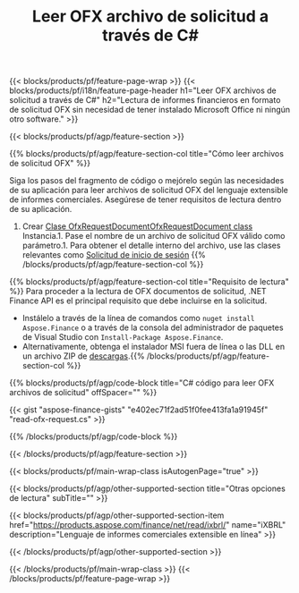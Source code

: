 ﻿---
title: Leer OFX archivo de solicitud a través de C#
description: Código de muestra para la lectura del archivo de solicitud OFX. Utilice el código de ejemplo API para leer los archivos de solicitud por lotes OFX dentro de las aplicaciones basadas en .NET. 
url: /es/net/read/ofx-request/
family: finance
platformtag: net
feature: read
informat: OFX request
outformat: 
otherformats: 
---
{{< blocks/products/pf/feature-page-wrap >}}
{{< blocks/products/pf/i18n/feature-page-header h1="Leer OFX archivos de solicitud a través de C#" h2="Lectura de informes financieros en formato de solicitud OFX sin necesidad de tener instalado Microsoft Office ni ningún otro software." >}}

{{< blocks/products/pf/agp/feature-section >}}

{{% blocks/products/pf/agp/feature-section-col title="Cómo leer archivos de solicitud OFX" %}}

Siga los pasos del fragmento de código o mejórelo según las necesidades de su aplicación para leer archivos de solicitud OFX del lenguaje extensible de informes comerciales. Asegúrese de tener requisitos de lectura dentro de su aplicación.

1. Crear [Clase OfxRequestDocumentOfxRequestDocument class](https://apireference.aspose.com/finance/net/aspose.finance.ofx/ofxrequestdocument) Instancia.1. Pase el nombre de un archivo de solicitud OFX válido como parámetro.1. Para obtener el detalle interno del archivo, use las clases relevantes como [Solicitud de inicio de sesión](https://apireference.aspose.com/finance/net/aspose.finance.ofx.signon/signonrequest)
{{% /blocks/products/pf/agp/feature-section-col %}}

{{% blocks/products/pf/agp/feature-section-col title="Requisito de lectura" %}}
Para proceder a la lectura de OFX documentos de solicitud, .NET Finance API es el principal requisito que debe incluirse en la solicitud. 
- Instálelo a través de la línea de comandos como ```nuget install Aspose.Finance``` o a través de la consola del administrador de paquetes de Visual Studio con ```Install-Package Aspose.Finance```.
- Alternativamente, obtenga el instalador MSI fuera de línea o las DLL en un archivo ZIP de [descargas](https://downloads.aspose.com/finance/net).{{% /blocks/products/pf/agp/feature-section-col %}}

{{% blocks/products/pf/agp/code-block title="C# código para leer OFX archivos de solicitud" offSpacer="" %}}

{{< gist "aspose-finance-gists" "e402ec71f2ad51f0fee413fa1a91945f" "read-ofx-request.cs" >}}

{{% /blocks/products/pf/agp/code-block %}}

{{< /blocks/products/pf/agp/feature-section >}}

{{< blocks/products/pf/main-wrap-class isAutogenPage="true" >}}

{{< blocks/products/pf/agp/other-supported-section title="Otras opciones de lectura" subTitle="" >}}

{{< blocks/products/pf/agp/other-supported-section-item href="https://products.aspose.com/finance/net/read/ixbrl/" name="iXBRL" description="Lenguaje de informes comerciales extensible en línea" >}}

{{< /blocks/products/pf/agp/other-supported-section >}}

{{< /blocks/products/pf/main-wrap-class >}}
{{< /blocks/products/pf/feature-page-wrap >}}